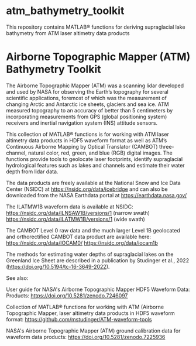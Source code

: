 # atm_bathymetry_toolkit
This repository contains MATLAB® functions for deriving supraglacial lake bathymetry from ATM laser altimetry data products

# Airborne Topographic Mapper (ATM) Bathymetry Toolkit

The Airborne Topographic Mapper (ATM) was a scanning lidar developed and used by NASA for observing the Earth’s topography for several scientific applications, foremost of which was the measurement of changing Arctic and Antarctic ice sheets, glaciers and sea ice. ATM measured topography to an accuracy of better than 5 centimeters by incorporating measurements from GPS (global positioning system) receivers and inertial navigation system (INS) attitude sensors.

This collection of MATLAB® functions is for working with ATM laser altimetry data products in HDF5 waveform format as well as ATM’s Continuous Airborne Mapping by Optical Translator (CAMBOT) three-channel, natural color, red, green, and blue (RGB) digital images. The functions provide tools to geolocate laser footprints, identify supraglacial hydrological features such as lakes and channels and estimate their water depth from lidar data.

The data products are freely available at the National Snow and Ice Data Center (NSIDC) at https://nsidc.org/data/icebridge and can also be downloaded from the NASA Earthdata portal at https://earthdata.nasa.gov/

The ILATMW1B waveform data is available at NSIDC: https://nsidc.org/data/ILNSAW1B/versions/1 (narrow swath) https://nsidc.org/data/ILATMW1B/versions/1 (wide swath)

The CAMBOT Level 0 raw data and the much larger Level 1B geolocated and orthorectified CAMBOT data product are available here:
https://nsidc.org/data/IOCAM0/
https://nsidc.org/data/iocam1b

The methods for estimating water depths of supraglacial lakes on the Greenland Ice Sheet are described in a publication by Studinger et al., 2022 (https://doi.org/10.5194/tc-16-3649-2022).

See also: 

User guide for NASA's Airborne Topographic Mapper HDF5 Waveform Data: Products: https://doi.org/10.5281/zenodo.7246097

Collection of MATLAB® functions for working with ATM (Airborne Topographic Mapper, laser altimetry data products in HDF5 waveform format: https://github.com/mstudinger/ATM-waveform-tools

NASA's Airborne Topographic Mapper (ATM) ground calibration data for waveform data products: https://doi.org/10.5281/zenodo.7225936
